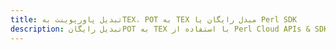 ---title: تبدیل پاورپوینت بهTEX، POT به TEX مبدل رایگان یا Perl SDKdescription: تبدیل رایگانPOT به TEX با استفاده از Perl Cloud APIs & SDK. همچنین اسناد Microsoft PowerPoint را در Cloud ایجاد، ویرایش و رندر کنید.---